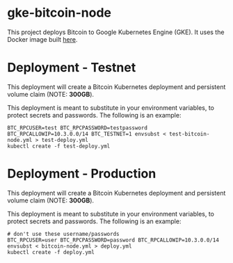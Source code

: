 # gke-bitcoin-node

This project deploys Bitcoin to Google Kubernetes Engine (GKE). It uses the Docker image built [here](https://github.com/bonovoxly/docker-bitcoind).

# Deployment - Testnet

This deployment will create a Bitcoin Kubernetes deployment and persistent volume claim (NOTE: **300GB**).

This deployment is meant to substitute in your environment variables, to protect secrets and passwords. The following is an example:

```
BTC_RPCUSER=test BTC_RPCPASSWORD=testpassword BTC_RPCALLOWIP=10.3.0.0/14 BTC_TESTNET=1 envsubst < test-bitcoin-node.yml > test-deploy.yml
kubectl create -f test-deploy.yml
```

# Deployment - Production

This deployment will create a Bitcoin Kubernetes deployment and persistent volume claim (NOTE: **300GB**).

This deployment is meant to substitute in your environment variables, to protect secrets and passwords. The following is an example:

```
# don't use these username/passwords
BTC_RPCUSER=user BTC_RPCPASSWORD=password BTC_RPCALLOWIP=10.3.0.0/14 envsubst < bitcoin-node.yml > deploy.yml
kubectl create -f deploy.yml
```
